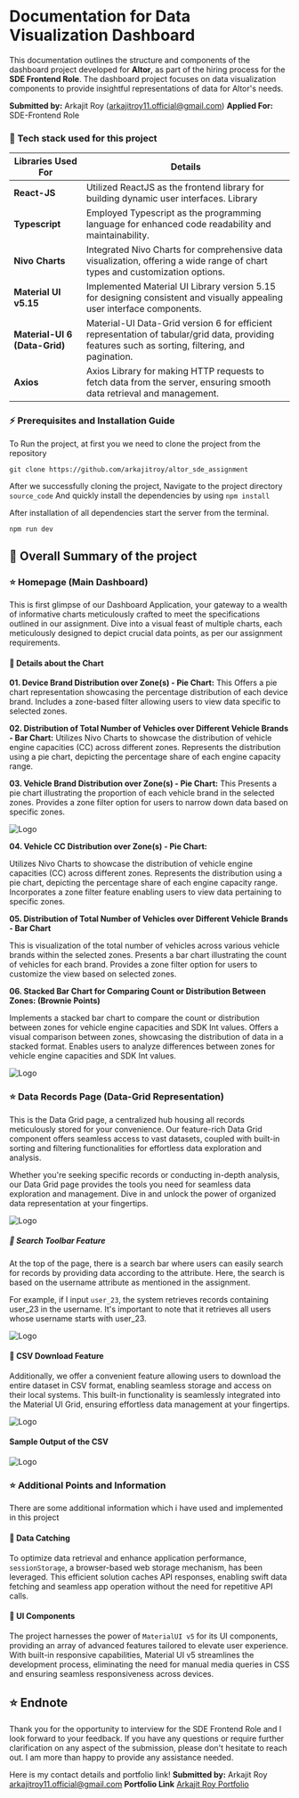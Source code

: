 # Documentation for Data Visualization Dashboard

This documentation outlines the structure and components of the dashboard project developed for **Altor**, as part of the hiring process for the **SDE Frontend Role**. The dashboard project focuses on data visualization components to provide insightful representations of data for Altor's needs.

**Submitted by:** Arkajit Roy (arkajitroy11.official@gmail.com)
**Applied For:** SDE-Frontend Role

### 📌 Tech stack used for this project

| Libraries Used For            | Details                                                                                                                                           |
| ----------------------------- | ------------------------------------------------------------------------------------------------------------------------------------------------- |
| **React-JS**                  | Utilized ReactJS as the frontend library for building dynamic user interfaces. Library                                                            |
| **Typescript**                | Employed Typescript as the programming language for enhanced code readability and maintainability.                                                |
| **Nivo Charts**               | Integrated Nivo Charts for comprehensive data visualization, offering a wide range of chart types and customization options.                      |
| **Material UI v5.15**         | Implemented Material UI Library version 5.15 for designing consistent and visually appealing user interface components.                           |
| **Material-UI 6 (Data-Grid)** | Material-UI Data-Grid version 6 for efficient representation of tabular/grid data, providing features such as sorting, filtering, and pagination. |
| **Axios**                     | Axios Library for making HTTP requests to fetch data from the server, ensuring smooth data retrieval and management.                              |

### ⚡ Prerequisites and Installation Guide

To Run the project, at first you we need to clone the project from the repository

```
git clone https://github.com/arkajitroy/altor_sde_assignment
```

After we successfully cloning the project, Navigate to the project directory `source_code`
And quickly install the dependencies by using `npm install`

After installation of all dependencies start the server from the terminal.

```
npm run dev
```

## 📌 Overall Summary of the project

### :star: Homepage (Main Dashboard)

This is first glimpse of our Dashboard Application, your gateway to a wealth of informative charts meticulously crafted to meet the specifications outlined in our assignment. Dive into a visual feast of multiple charts, each meticulously designed to depict crucial data points, as per our assignment requirements.

#### :small_orange_diamond: Details about the Chart

**01. Device Brand Distribution over Zone(s) - Pie Chart:**
This Offers a pie chart representation showcasing the percentage distribution of each device brand. Includes a zone-based filter allowing users to view data specific to selected zones.

**02. Distribution of Total Number of Vehicles over Different Vehicle Brands - Bar Chart:**
Utilizes Nivo Charts to showcase the distribution of vehicle engine capacities (CC) across different zones. Represents the distribution using a pie chart, depicting the percentage share of each engine capacity range.

**03. Vehicle Brand Distribution over Zone(s) - Pie Chart:**
This Presents a pie chart illustrating the proportion of each vehicle brand in the selected zones. Provides a zone filter option for users to narrow down data based on specific zones.

<img src="./github/main_dashboard_page_1.png" alt="Logo">

**04. Vehicle CC Distribution over Zone(s) - Pie Chart:**

Utilizes Nivo Charts to showcase the distribution of vehicle engine capacities (CC) across different zones. Represents the distribution using a pie chart, depicting the percentage share of each engine capacity range. Incorporates a zone filter feature enabling users to view data pertaining to specific zones.

**05. Distribution of Total Number of Vehicles over Different Vehicle Brands - Bar Chart**

This is visualization of the total number of vehicles across various vehicle brands within the selected zones. Presents a bar chart illustrating the count of vehicles for each brand. Provides a zone filter option for users to customize the view based on selected zones.

**06. Stacked Bar Chart for Comparing Count or Distribution Between Zones: (Brownie Points)**

Implements a stacked bar chart to compare the count or distribution between zones for vehicle engine capacities and SDK Int values. Offers a visual comparison between zones, showcasing the distribution of data in a stacked format. Enables users to analyze differences between zones for vehicle engine capacities and SDK Int values.

<img src="./github/main_dashboard_page_2.png" alt="Logo">

### :star: Data Records Page (Data-Grid Representation)

This is the Data Grid page, a centralized hub housing all records meticulously stored for your convenience. Our feature-rich Data Grid component offers seamless access to vast datasets, coupled with built-in sorting and filtering functionalities for effortless data exploration and analysis.

Whether you're seeking specific records or conducting in-depth analysis, our Data Grid page provides the tools you need for seamless data exploration and management. Dive in and unlock the power of organized data representation at your fingertips.

<img src="./github/data_records_page.png" alt="Logo">

##### :small_orange_diamond: Search Toolbar Feature

At the top of the page, there is a search bar where users can easily search for records by providing data according to the attribute. Here, the search is based on the username attribute as mentioned in the assignment.

For example, if I input `user_23`, the system retrieves records containing user_23 in the username. It's important to note that it retrieves all users whose username starts with user_23.

<img src="./github/username_filteration_searchbar.png" alt="Logo">

#### :small_orange_diamond: CSV Download Feature

Additionally, we offer a convenient feature allowing users to download the entire dataset in CSV format, enabling seamless storage and access on their local systems. This built-in functionality is seamlessly integrated into the Material UI Grid, ensuring effortless data management at your fingertips.

<img src="./github/download_csv_format.png" alt="Logo">

#### Sample Output of the CSV

<img src="./github/downloaded_csv_sample.png" alt="Logo">

### :star: Additional Points and Information

There are some additional information which i have used and implemented in this project

#### :small_orange_diamond: Data Catching

To optimize data retrieval and enhance application performance, `sessionStorage`, a browser-based web storage mechanism, has been leveraged. This efficient solution caches API responses, enabling swift data fetching and seamless app operation without the need for repetitive API calls.

#### :small_orange_diamond: UI Components

The project harnesses the power of `MaterialUI v5` for its UI components, providing an array of advanced features tailored to elevate user experience. With built-in responsive capabilities, Material UI v5 streamlines the development process, eliminating the need for manual media queries in CSS and ensuring seamless responsiveness across devices.

## :star: Endnote

Thank you for the opportunity to interview for the SDE Frontend Role and I look forward to your feedback. If you have any questions or require further clarification on any aspect of the submission, please don't hesitate to reach out. I am more than happy to provide any assistance needed.

Here is my contact details and portfolio link!
**Submitted by:** Arkajit Roy [arkajitroy11.official@gmail.com](arkajitroy11.official@gmail.com)
**Portfolio Link** [Arkajit Roy Portfolio](https://arkajit-roy.vercel.app/)
